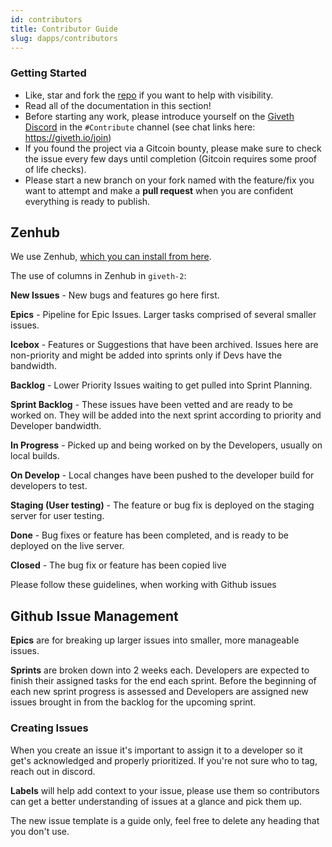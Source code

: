 ```yaml
---
id: contributors
title: Contributor Guide
slug: dapps/contributors
---
```


### Getting Started

- Like, star and fork the [repo](https://github.com/Giveth/giveth-2) if you want to help with visibility.
- Read all of the documentation in this section!
- Before starting any work, please introduce yourself on the [Giveth Discord](https://discord.gg/qf7XZ48gCU) in the `#Contribute` channel (see chat links here: https://giveth.io/join)
- If you found the project via a Gitcoin bounty, please make sure to check the issue every few days until completion (Gitcoin requires some proof of life checks).
- Please start a new branch on your fork named with the feature/fix you want to attempt and make a **pull request** when you are confident everything is ready to publish.

## Zenhub

We use Zenhub, [which you can install from here](https://www.zenhub.com/extension).

The use of columns in Zenhub in `giveth-2`:

**New Issues** - New bugs and features go here first.

**Epics** - Pipeline for Epic Issues. Larger tasks comprised of several smaller issues.

**Icebox** - Features or Suggestions that have been archived. Issues here are non-priority and might be added into sprints only if Devs have the bandwidth.

**Backlog** - Lower Priority Issues waiting to get pulled into Sprint Planning.

**Sprint Backlog** - These issues have been vetted and are ready to be worked on. They will be added into the next sprint according to priority and Developer bandwidth.

**In Progress** - Picked up and being worked on by the Developers, usually on local builds.

**On Develop** - Local changes have been pushed to the developer build for developers to test.

**Staging (User testing)** - The feature or bug fix is deployed on the staging server for user testing.

**Done** - Bug fixes or feature has been completed, and is ready to be deployed on the live server.

**Closed** - The bug fix or feature has been copied live

Please follow these guidelines, when working with Github issues

## Github Issue Management
**Epics** are for breaking up larger issues into smaller, more manageable issues.

**Sprints** are broken down into 2 weeks each. Developers are expected to finish their assigned tasks for the end each sprint. Before the beginning of each new sprint progress is assessed and Developers are assigned new issues brought in from the backlog for the upcoming sprint.

### Creating Issues
When you create an issue it's important to assign it to a developer so it get's acknowledged and properly prioritized. If you're not sure who to tag, reach out in discord.

**Labels** will help add context to your issue, please use them so contributors can get a better understanding of issues at a glance and pick them up.

The new issue template is a guide only, feel free to delete any heading that you don't use.
